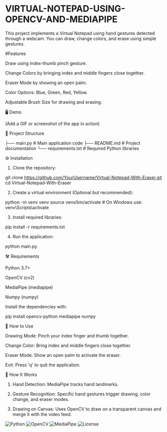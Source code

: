 # VIRTUAL-NOTEPAD-USING-OPENCV-AND-MEDIAPIPE

This project implements a Virtual Notepad using hand gestures detected through a webcam. You can draw, change colors, and erase using simple gestures.

#Features

Draw using index-thumb pinch gesture.

Change Colors by bringing index and middle fingers close together.

Eraser Mode by showing an open palm.

Color Options: Blue, Green, Red, Yellow.

Adjustable Brush Size for drawing and erasing.


🖥 Demo

 (Add a GIF or screenshot of the app in action)

📂 Project Structure

├── main.py                 # Main application code
├── README.md               # Project documentation
└── requirements.txt        # Required Python libraries

⚙ Installation

1. Clone the repository:



git clone https://github.com/YourUsername/Virtual-Notepad-With-Eraser.git
cd Virtual-Notepad-With-Eraser

2. Create a virtual environment (Optional but recommended):



python -m venv venv
source venv/bin/activate  # On Windows use: venv\Scripts\activate

3. Install required libraries:



pip install -r requirements.txt

4. Run the application:



python main.py

🛠 Requirements

Python 3.7+

OpenCV (cv2)

MediaPipe (mediapipe)

Numpy (numpy)


Install the dependencies with:

pip install opencv-python mediapipe numpy

🎯 How to Use

Drawing Mode: Pinch your index finger and thumb together.

Change Color: Bring index and middle fingers close together.

Eraser Mode: Show an open palm to activate the eraser.

Exit: Press 'q' to quit the application.


🧠 How It Works

1. Hand Detection: MediaPipe tracks hand landmarks.

2. Gesture Recognition: Specific hand gestures trigger drawing, color change, and eraser modes.

3. Drawing on Canvas: Uses OpenCV to draw on a transparent canvas and merge it with the video feed.

![Python](https://img.shields.io/badge/Python-3.7%2B-blue)
![OpenCV](https://img.shields.io/badge/OpenCV-4.x-green)
![MediaPipe](https://img.shields.io/badge/MediaPipe-0.8.0-orange)
![License](https://img.shields.io/badge/License-MIT-brightgreen)

